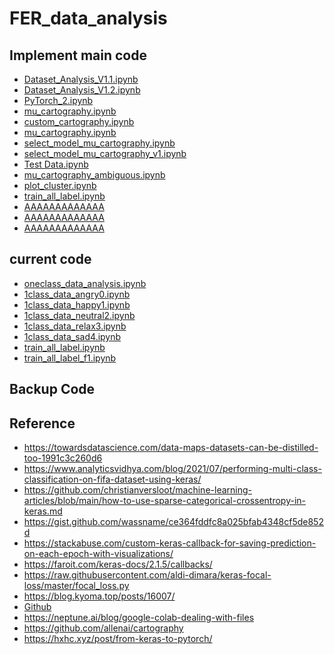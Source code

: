 # FER_data_analysis

## Implement main code
- <a href="https://colab.research.google.com/drive/1NyusAQzFC6lWXKqyhFYb3Hjqpg9kRYNf?usp=sharing">Dataset_Analysis_V1.1.ipynb</a>
- <a href="https://colab.research.google.com/drive/1JAA6SkArKEfe9uo-qie8jkGncCu4G0Yi?usp=sharing">Dataset_Analysis_V1.2.ipynb</a>
- <a href="https://colab.research.google.com/drive/1d5OfydNHiGAOE2s6qEOqGaEmL9fPj1g9?usp=sharing">PyTorch_2.ipynb</a>
- <a href="https://colab.research.google.com/drive/1hb9WMtYGeTOZWYUMNUCic3hh8nmKVpGh?usp=sharing">mu_cartography.ipynb</a>
- <a href="https://colab.research.google.com/drive/11EflmC1J-J5fu6qcAoyFZQL3IGTsG92W?usp=sharing">custom_cartography.ipynb</a>
- <a href="https://colab.research.google.com/drive/12t7fcOeZ4Rx7gLW24fnorJgJ-3GICewm?usp=sharing">mu_cartography.ipynb</a>
- <a href="https://colab.research.google.com/drive/1D9NFNJ_UnBvcOvHoTYSBHs8mfGD9vyxo?usp=sharing">select_model_mu_cartography.ipynb</a>
- <a href="https://colab.research.google.com/drive/16LuipYNCoaRzfmE1tu7M2Wrza09KJEtF?usp=sharing">select_model_mu_cartography_v1.ipynb</a>
- <a href="https://colab.research.google.com/drive/17P4akPBb3LKRf0e9MRC3x1ZJrBFvoyXD?usp=sharing">Test Data.ipynb</a>
- <a href="https://colab.research.google.com/drive/1Mujh0OCN6eCmOL7wRC01YbgotYqYyWVI?usp=sharing">mu_cartography_ambiguous.ipynb</a>
- <a href="https://colab.research.google.com/drive/18tXZYTCPzOl5eZ8pAdjGFYlSCzA_dxJR?usp=sharing">plot_cluster.ipynb</a>
- <a href="https://colab.research.google.com/drive/1lsfkItzWc5kbZThQ3ThSih36gywHhf4l?usp=sharing">train_all_label.ipynb</a>
- <a href="AAAAAAAAAAAAA">AAAAAAAAAAAAA</a>
- <a href="AAAAAAAAAAAAA">AAAAAAAAAAAAA</a>
- <a href="AAAAAAAAAAAAA">AAAAAAAAAAAAA</a>

## current code
- <a href="https://colab.research.google.com/drive/11TbA0CaMvnM8MaIaIXQijmKkjlYoi-Fm?usp=sharing">oneclass_data_analysis.ipynb</a>
- <a href="https://colab.research.google.com/drive/11TbA0CaMvnM8MaIaIXQijmKkjlYoi-Fm?usp=sharing">1class_data_angry0.ipynb</a>
- <a href="https://colab.research.google.com/drive/1ELw-SoBnNyNQ2pnz-CXth29iMVEcl0Nc?usp=sharing">1class_data_happy1.ipynb</a>
- <a href="https://colab.research.google.com/drive/1bo95t56bI44gmbSBSbdK3VxLJHVuWhfk?usp=sharing">1class_data_neutral2.ipynb</a>
- <a href="https://colab.research.google.com/drive/1GdFKVGsLBLsTln0ccAg-gszsvVrGJv8H?usp=sharing">1class_data_relax3.ipynb</a>
- <a href="https://colab.research.google.com/drive/1uoD5REwBJ0EP_nCN1oWW0yy7UoPThvMa?usp=sharing">1class_data_sad4.ipynb</a>
- <a href="https://colab.research.google.com/drive/1lsfkItzWc5kbZThQ3ThSih36gywHhf4l?usp=sharing">train_all_label.ipynb</a>
- <a href="https://colab.research.google.com/drive/13gd3msDJHKi8JhzHhKCDPo6km52VTHOJ?usp=sharing">train_all_label_f1.ipynb</a>

## Backup Code
## Reference
- https://towardsdatascience.com/data-maps-datasets-can-be-distilled-too-1991c3c260d6
- https://www.analyticsvidhya.com/blog/2021/07/performing-multi-class-classification-on-fifa-dataset-using-keras/
- https://github.com/christianversloot/machine-learning-articles/blob/main/how-to-use-sparse-categorical-crossentropy-in-keras.md
- https://gist.github.com/wassname/ce364fddfc8a025bfab4348cf5de852d
- https://stackabuse.com/custom-keras-callback-for-saving-prediction-on-each-epoch-with-visualizations/
- https://faroit.com/keras-docs/2.1.5/callbacks/
- https://raw.githubusercontent.com/aldi-dimara/keras-focal-loss/master/focal_loss.py
- https://blog.kyoma.top/posts/16007/
- <a href="https://colab.research.google.com/github/jckantor/cbe61622/blob/master/docs/A.02-Downloading_Python_source_files_from_github.ipynb#scrollTo=3xKIi-4L1I4E">Github</a>
- https://neptune.ai/blog/google-colab-dealing-with-files
- https://github.com/allenai/cartography
- https://hxhc.xyz/post/from-keras-to-pytorch/



